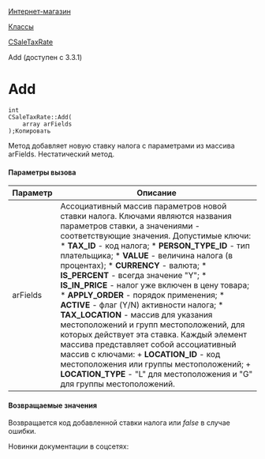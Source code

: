 [Интернет-магазин](/api_help/sale/index.php)

[Классы](/api_help/sale/classes/index.php)

[CSaleTaxRate](/api_help/sale/classes/csaletaxrate/index.php)

Add (доступен с 3.3.1)

Add
===

```
int
CSaleTaxRate::Add(
	array arFields
);Копировать
```

Метод добавляет новую ставку налога с параметрами из массива arFields. Нестатический метод.

#### Параметры вызова

| Параметр | Описание |
| --- | --- |
| arFields | Ассоциативный массив параметров новой ставки налога. Ключами являются названия параметров ставки, а значениями - соответствующие значения.  Допустимые ключи:  * **TAX\_ID** - код налога; * **PERSON\_TYPE\_ID** - тип плательщика; * **VALUE** - величина налога (в процентах); * **CURRENCY** - валюта; * **IS\_PERCENT** - всегда значение "Y"; * **IS\_IN\_PRICE** - налог уже включен в цену товара; * **APPLY\_ORDER** - порядок применения; * **ACTIVE** - флаг (Y/N) активности налога; * **TAX\_LOCATION** - массив для указания местоположений и групп местоположений, для которых действует эта ставка. Каждый элемент массива представляет собой ассоциативный массив с ключами:   + **LOCATION\_ID** - код местоположения или группы местоположений;   + **LOCATION\_TYPE** - "L" для местоположения и "G" для группы местоположений. |

#### Возвращаемые значения

Возвращается код добавленной ставки налога или *false* в случае ошибки.

Новинки документации в соцсетях: